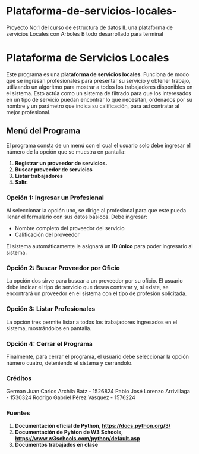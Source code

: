 # Plataforma-de-servicios-locales-
Proyecto No.1 del curso de estructura de datos II. una plataforma de servicios Locales con Arboles B todo desarrollado para terminal 


# Plataforma de Servicios Locales

Este programa es una **plataforma de servicios locales**. Funciona de modo que se ingresan profesionales para presentar su servicio y obtener trabajo, utilizando un algoritmo para mostrar a todos los trabajadores disponibles en el sistema. Esto actúa como un sistema de filtrado para que los interesados en un tipo de servicio puedan encontrar lo que necesitan, ordenados por su nombre y un parámetro que indica su calificación, para así contratar al mejor profesional.

## Menú del Programa

El programa consta de un menú con el cual el usuario solo debe ingresar el número de la opción que se muestra en pantalla:

1. **Registrar un proveedor de servicios.**
2. **Buscar proveedor de servicios**
3. **Listar trabajadores**
4. **Salir.**

### Opción 1: Ingresar un Profesional

Al seleccionar la opción uno, se dirige al profesional para que este pueda llenar el formulario con sus datos básicos. Debe ingresar:

- Nombre completo del proveedor del servicio
- Calificación del proveedor

El sistema automáticamente le asignará un **ID único** para poder ingresarlo al sistema.

### Opción 2: Buscar Proveedor por Oficio

La opción dos sirve para buscar a un proveedor por su oficio. El usuario debe indicar el tipo de servicio que desea contratar y, si existe, se encontrará un proveedor en el sistema con el tipo de profesión solicitada.

### Opción 3: Listar Profesionales

La opción tres permite listar a todos los trabajadores ingresados en el sistema, mostrándolos en pantalla.

### Opción 4: Cerrar el Programa

Finalmente, para cerrar el programa, el usuario debe seleccionar la opción número cuatro, deteniendo el sistema y cerrándolo.

### Créditos
German Juan Carlos Archila Batz - 1526824
Pablo José Lorenzo Arrivillaga - 1530324
Rodrigo Gabriel Pérez Vásquez - 1576224

### Fuentes
1. **Documentación oficial de Python, https://docs.python.org/3/**
2. **Documentación de Pyhton de W3 Schools, https://www.w3schools.com/python/default.asp**
3. **Documentos trabajados en clase**